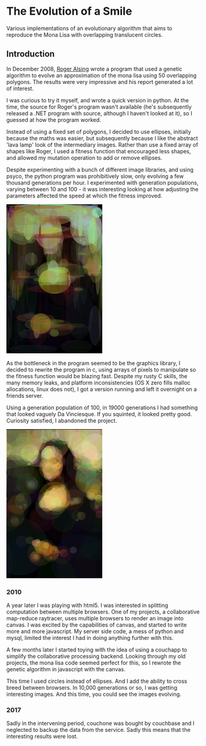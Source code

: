 # The Evolution of a Smile

Various implementations of an evolutionary algorithm that aims to
reproduce the Mona Lisa with overlapping translucent circles.

## Introduction

In December 2008, [Roger Alsing](http://rogeralsing.com/2008/12/07/genetic-programming-evolution-of-mona-lisa/)
wrote a program that used a genetic algorithm to evolve an approximation of the
mona lisa using 50 overlapping polygons. The results were very impressive and
his report generated a lot of interest.

I was curious to try it myself, and wrote a quick version in python. At the
time, the source for Roger's program wasn't available (he's subsequently
released a .NET program with source, although I haven't looked at it), so I
guessed at how the program worked.

Instead of using a fixed set of polygons, I decided to use ellipses, initially
because the maths was easier, but subsequently because I like the abstract 'lava
lamp' look of the intermediary images. Rather than use a fixed array of shapes
like Roger, I used a fitness function that encouraged less shapes, and allowed
my mutation operation to add or remove ellipses.

Despite experimenting with a bunch of different image libraries, and using
psyco, the python program was prohibitively slow, only evolving a few thousand
generations per hour. I experimented with generation populations, varying
between 10 and 100 - it was interesting looking at how adjusting the parameters
affected the speed at which the fitness improved.

![One of the python versions](./images/mutation-64225.jpg)

As the bottleneck in the program seemed to be the graphics library, I decided to
rewrite the program in c, using arrays of pixels to manipulate so the fitness
function would be blazing fast. Despite my rusty C skills, the many memory
leaks, and platform inconsistencies (OS X zero fills malloc allocations, linux
does not), I got a version running and left it overnight on a friends server.

Using a generation population of 100, in 19000 generations I had something that
looked vaguely Da Vinciesque. If you squinted, it looked pretty good. Curiosity
satisfied, I abandoned the project.

![The result from the C Program](./images/19690.png)


### 2010
A year later I was playing with html5. I was interested in splitting computation
between multiple browsers. One of my projects, a collaborative map-reduce
raytracer, uses multiple browsers to render an image into canvas. I was excited by
the capabilities of canvas, and started to write more and more javascript. My
server side code, a mess of python and mysql, limited the interest I had in
doing anything further with this.

A few months later I started toying with the idea of using a couchapp to simplify
the collaborative processing backend. Looking through my old projects, the mona
lisa code seemed perfect for this, so I rewrote the genetic algorithm in
javascript with the canvas.

This time I used circles instead of ellipses. And I add the ability to cross
breed between browsers. In 10,000 generations or so, I was getting interesting
images. And this time, you could see the images evolving.

### 2017

Sadly in the intervening period, couchone was bought by couchbase and I
neglected to backup the data from the service. Sadly this means that the
interesting results were lost.


